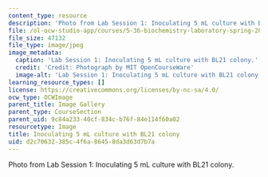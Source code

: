 ```yaml
---
content_type: resource
description: 'Photo from Lab Session 1: Inoculating 5 mL culture with BL21 colony.'
file: /ol-ocw-studio-app/courses/5-36-biochemistry-laboratory-spring-2009/d2c70632385c4f6a86458da3d63d7b7a_Lab1_2.jpg
file_size: 47132
file_type: image/jpeg
image_metadata:
  caption: 'Lab Session 1: Inoculating 5 mL culture with BL21 colony.'
  credit: 'Credit: Photograph by MIT OpenCourseWare'
  image-alt: 'Lab Session 1: Inoculating 5 mL culture with BL21 colony.'
learning_resource_types: []
license: https://creativecommons.org/licenses/by-nc-sa/4.0/
ocw_type: OCWImage
parent_title: Image Gallery
parent_type: CourseSection
parent_uid: 9c84a233-40cf-834c-b76f-84e114f60a02
resourcetype: Image
title: Inoculating 5 mL culture with BL21 colony
uid: d2c70632-385c-4f6a-8645-8da3d63d7b7a
---
```

Photo from Lab Session 1: Inoculating 5 mL culture with BL21 colony.